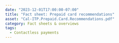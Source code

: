 ```yaml
---
date: "2023-12-01T17:00:00-07:00"
title: "Fact sheet: Prepaid card recommendations"
asset: "Cal-ITP.Prepaid.Card.Recommendations.pdf"
category: Fact sheets & overviews
tags:
  - Contactless payments
---
```

